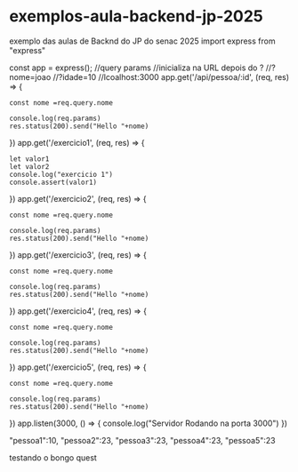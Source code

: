 # exemplos-aula-backend-jp-2025
exemplo das aulas de Backnd do JP do senac 2025
import express from "express"

const app = express();
 //query params
    //inicializa na URL depois do ?
    //?nome=joao
    //?idade=10
    //lcoalhost:3000
app.get('/api/pessoa/:id', (req, res) => {
   
    const nome =req.query.nome

    console.log(req.params)
    res.status(200).send("Hello "+nome)
})
app.get('/exercicio1', (req, res) => {
   
    let valor1 
    let valor2
    console.log("exercicio 1")
    console.assert(valor1)

})
app.get('/exercicio2', (req, res) => {
   
    const nome =req.query.nome

    console.log(req.params)
    res.status(200).send("Hello "+nome)
})
app.get('/exercicio3', (req, res) => {
   
    const nome =req.query.nome

    console.log(req.params)
    res.status(200).send("Hello "+nome)
})
app.get('/exercicio4', (req, res) => {
   
    const nome =req.query.nome

    console.log(req.params)
    res.status(200).send("Hello "+nome)
})
app.get('/exercicio5', (req, res) => {
   
    const nome =req.query.nome

    console.log(req.params)
    res.status(200).send("Hello "+nome)
})
app.listen(3000, () => {
    console.log("Servidor Rodando na porta 3000")
})




 "pessoa1":10,
    "pessoa2":23,
    "pessoa3":23,
    "pessoa4":23,
    "pessoa5":23


<!-- lembrar de escolher post no arquivo no postman

mudar no codigo de get para post quando for usar (erro 404 no found)


lembrar de deixar o postman como json
clicar em text e dps escolher json


    DESMENBRANDO CODIGO

export const exercicio4 = (req, res) => {  //criar a funçao para exportar no index.js
    const {celcius}=req.body        //fazer a requisiçao
    const Fahrenheit =CelFahren(celcius)    //realizar o calculo ou a funçao que foi importada do services
    res.status(200).send({msg: "Exercicio 4 "+Fahrenheit/5    //mensagem com o resultado
    })

} -->


testando o bongo quest